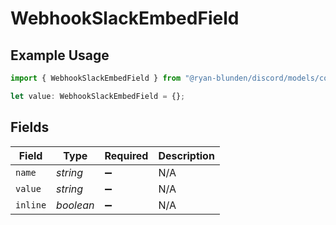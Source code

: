 # WebhookSlackEmbedField

## Example Usage

```typescript
import { WebhookSlackEmbedField } from "@ryan-blunden/discord/models/components";

let value: WebhookSlackEmbedField = {};
```

## Fields

| Field              | Type               | Required           | Description        |
| ------------------ | ------------------ | ------------------ | ------------------ |
| `name`             | *string*           | :heavy_minus_sign: | N/A                |
| `value`            | *string*           | :heavy_minus_sign: | N/A                |
| `inline`           | *boolean*          | :heavy_minus_sign: | N/A                |